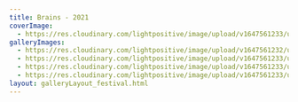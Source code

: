 ```yaml
---
title: Brains - 2021
coverImage:
  - https://res.cloudinary.com/lightpositive/image/upload/v1647561233/uploads/Brains%20-%202021/br4.jpg
galleryImages: 
  - https://res.cloudinary.com/lightpositive/image/upload/v1647561232/uploads/Brains%20-%202021/br.jpg
  - https://res.cloudinary.com/lightpositive/image/upload/v1647561233/uploads/Brains%20-%202021/br2.jpg
  - https://res.cloudinary.com/lightpositive/image/upload/v1647561233/uploads/Brains%20-%202021/br1.jpg
  - https://res.cloudinary.com/lightpositive/image/upload/v1647561233/uploads/Brains%20-%202021/br4.jpg
layout: galleryLayout_festival.html
---
```

